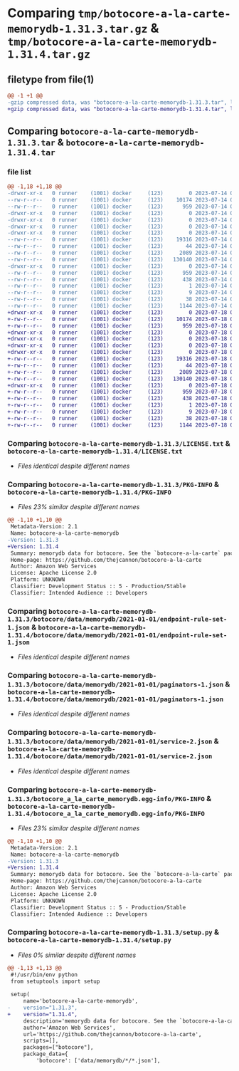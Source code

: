 # Comparing `tmp/botocore-a-la-carte-memorydb-1.31.3.tar.gz` & `tmp/botocore-a-la-carte-memorydb-1.31.4.tar.gz`

## filetype from file(1)

```diff
@@ -1 +1 @@
-gzip compressed data, was "botocore-a-la-carte-memorydb-1.31.3.tar", last modified: Fri Jul 14 01:46:32 2023, max compression
+gzip compressed data, was "botocore-a-la-carte-memorydb-1.31.4.tar", last modified: Tue Jul 18 01:55:28 2023, max compression
```

## Comparing `botocore-a-la-carte-memorydb-1.31.3.tar` & `botocore-a-la-carte-memorydb-1.31.4.tar`

### file list

```diff
@@ -1,18 +1,18 @@
-drwxr-xr-x   0 runner    (1001) docker     (123)        0 2023-07-14 01:46:32.378892 botocore-a-la-carte-memorydb-1.31.3/
--rw-r--r--   0 runner    (1001) docker     (123)    10174 2023-07-14 01:46:32.000000 botocore-a-la-carte-memorydb-1.31.3/LICENSE.txt
--rw-r--r--   0 runner    (1001) docker     (123)      959 2023-07-14 01:46:32.378892 botocore-a-la-carte-memorydb-1.31.3/PKG-INFO
-drwxr-xr-x   0 runner    (1001) docker     (123)        0 2023-07-14 01:46:32.378892 botocore-a-la-carte-memorydb-1.31.3/botocore/
-drwxr-xr-x   0 runner    (1001) docker     (123)        0 2023-07-14 01:46:32.378892 botocore-a-la-carte-memorydb-1.31.3/botocore/data/
-drwxr-xr-x   0 runner    (1001) docker     (123)        0 2023-07-14 01:46:32.378892 botocore-a-la-carte-memorydb-1.31.3/botocore/data/memorydb/
-drwxr-xr-x   0 runner    (1001) docker     (123)        0 2023-07-14 01:46:32.378892 botocore-a-la-carte-memorydb-1.31.3/botocore/data/memorydb/2021-01-01/
--rw-r--r--   0 runner    (1001) docker     (123)    19316 2023-07-14 01:45:45.000000 botocore-a-la-carte-memorydb-1.31.3/botocore/data/memorydb/2021-01-01/endpoint-rule-set-1.json
--rw-r--r--   0 runner    (1001) docker     (123)       44 2023-07-14 01:45:45.000000 botocore-a-la-carte-memorydb-1.31.3/botocore/data/memorydb/2021-01-01/examples-1.json
--rw-r--r--   0 runner    (1001) docker     (123)     2089 2023-07-14 01:45:45.000000 botocore-a-la-carte-memorydb-1.31.3/botocore/data/memorydb/2021-01-01/paginators-1.json
--rw-r--r--   0 runner    (1001) docker     (123)   130140 2023-07-14 01:45:45.000000 botocore-a-la-carte-memorydb-1.31.3/botocore/data/memorydb/2021-01-01/service-2.json
-drwxr-xr-x   0 runner    (1001) docker     (123)        0 2023-07-14 01:46:32.378892 botocore-a-la-carte-memorydb-1.31.3/botocore_a_la_carte_memorydb.egg-info/
--rw-r--r--   0 runner    (1001) docker     (123)      959 2023-07-14 01:46:32.000000 botocore-a-la-carte-memorydb-1.31.3/botocore_a_la_carte_memorydb.egg-info/PKG-INFO
--rw-r--r--   0 runner    (1001) docker     (123)      438 2023-07-14 01:46:32.000000 botocore-a-la-carte-memorydb-1.31.3/botocore_a_la_carte_memorydb.egg-info/SOURCES.txt
--rw-r--r--   0 runner    (1001) docker     (123)        1 2023-07-14 01:46:32.000000 botocore-a-la-carte-memorydb-1.31.3/botocore_a_la_carte_memorydb.egg-info/dependency_links.txt
--rw-r--r--   0 runner    (1001) docker     (123)        9 2023-07-14 01:46:32.000000 botocore-a-la-carte-memorydb-1.31.3/botocore_a_la_carte_memorydb.egg-info/top_level.txt
--rw-r--r--   0 runner    (1001) docker     (123)       38 2023-07-14 01:46:32.378892 botocore-a-la-carte-memorydb-1.31.3/setup.cfg
--rw-r--r--   0 runner    (1001) docker     (123)     1144 2023-07-14 01:46:32.000000 botocore-a-la-carte-memorydb-1.31.3/setup.py
+drwxr-xr-x   0 runner    (1001) docker     (123)        0 2023-07-18 01:55:28.872300 botocore-a-la-carte-memorydb-1.31.4/
+-rw-r--r--   0 runner    (1001) docker     (123)    10174 2023-07-18 01:55:28.000000 botocore-a-la-carte-memorydb-1.31.4/LICENSE.txt
+-rw-r--r--   0 runner    (1001) docker     (123)      959 2023-07-18 01:55:28.872300 botocore-a-la-carte-memorydb-1.31.4/PKG-INFO
+drwxr-xr-x   0 runner    (1001) docker     (123)        0 2023-07-18 01:55:28.872300 botocore-a-la-carte-memorydb-1.31.4/botocore/
+drwxr-xr-x   0 runner    (1001) docker     (123)        0 2023-07-18 01:55:28.872300 botocore-a-la-carte-memorydb-1.31.4/botocore/data/
+drwxr-xr-x   0 runner    (1001) docker     (123)        0 2023-07-18 01:55:28.872300 botocore-a-la-carte-memorydb-1.31.4/botocore/data/memorydb/
+drwxr-xr-x   0 runner    (1001) docker     (123)        0 2023-07-18 01:55:28.872300 botocore-a-la-carte-memorydb-1.31.4/botocore/data/memorydb/2021-01-01/
+-rw-r--r--   0 runner    (1001) docker     (123)    19316 2023-07-18 01:54:50.000000 botocore-a-la-carte-memorydb-1.31.4/botocore/data/memorydb/2021-01-01/endpoint-rule-set-1.json
+-rw-r--r--   0 runner    (1001) docker     (123)       44 2023-07-18 01:54:50.000000 botocore-a-la-carte-memorydb-1.31.4/botocore/data/memorydb/2021-01-01/examples-1.json
+-rw-r--r--   0 runner    (1001) docker     (123)     2089 2023-07-18 01:54:50.000000 botocore-a-la-carte-memorydb-1.31.4/botocore/data/memorydb/2021-01-01/paginators-1.json
+-rw-r--r--   0 runner    (1001) docker     (123)   130140 2023-07-18 01:54:50.000000 botocore-a-la-carte-memorydb-1.31.4/botocore/data/memorydb/2021-01-01/service-2.json
+drwxr-xr-x   0 runner    (1001) docker     (123)        0 2023-07-18 01:55:28.872300 botocore-a-la-carte-memorydb-1.31.4/botocore_a_la_carte_memorydb.egg-info/
+-rw-r--r--   0 runner    (1001) docker     (123)      959 2023-07-18 01:55:28.000000 botocore-a-la-carte-memorydb-1.31.4/botocore_a_la_carte_memorydb.egg-info/PKG-INFO
+-rw-r--r--   0 runner    (1001) docker     (123)      438 2023-07-18 01:55:28.000000 botocore-a-la-carte-memorydb-1.31.4/botocore_a_la_carte_memorydb.egg-info/SOURCES.txt
+-rw-r--r--   0 runner    (1001) docker     (123)        1 2023-07-18 01:55:28.000000 botocore-a-la-carte-memorydb-1.31.4/botocore_a_la_carte_memorydb.egg-info/dependency_links.txt
+-rw-r--r--   0 runner    (1001) docker     (123)        9 2023-07-18 01:55:28.000000 botocore-a-la-carte-memorydb-1.31.4/botocore_a_la_carte_memorydb.egg-info/top_level.txt
+-rw-r--r--   0 runner    (1001) docker     (123)       38 2023-07-18 01:55:28.872300 botocore-a-la-carte-memorydb-1.31.4/setup.cfg
+-rw-r--r--   0 runner    (1001) docker     (123)     1144 2023-07-18 01:55:28.000000 botocore-a-la-carte-memorydb-1.31.4/setup.py
```

### Comparing `botocore-a-la-carte-memorydb-1.31.3/LICENSE.txt` & `botocore-a-la-carte-memorydb-1.31.4/LICENSE.txt`

 * *Files identical despite different names*

### Comparing `botocore-a-la-carte-memorydb-1.31.3/PKG-INFO` & `botocore-a-la-carte-memorydb-1.31.4/PKG-INFO`

 * *Files 23% similar despite different names*

```diff
@@ -1,10 +1,10 @@
 Metadata-Version: 2.1
 Name: botocore-a-la-carte-memorydb
-Version: 1.31.3
+Version: 1.31.4
 Summary: memorydb data for botocore. See the `botocore-a-la-carte` package for more info.
 Home-page: https://github.com/thejcannon/botocore-a-la-carte
 Author: Amazon Web Services
 License: Apache License 2.0
 Platform: UNKNOWN
 Classifier: Development Status :: 5 - Production/Stable
 Classifier: Intended Audience :: Developers
```

### Comparing `botocore-a-la-carte-memorydb-1.31.3/botocore/data/memorydb/2021-01-01/endpoint-rule-set-1.json` & `botocore-a-la-carte-memorydb-1.31.4/botocore/data/memorydb/2021-01-01/endpoint-rule-set-1.json`

 * *Files identical despite different names*

### Comparing `botocore-a-la-carte-memorydb-1.31.3/botocore/data/memorydb/2021-01-01/paginators-1.json` & `botocore-a-la-carte-memorydb-1.31.4/botocore/data/memorydb/2021-01-01/paginators-1.json`

 * *Files identical despite different names*

### Comparing `botocore-a-la-carte-memorydb-1.31.3/botocore/data/memorydb/2021-01-01/service-2.json` & `botocore-a-la-carte-memorydb-1.31.4/botocore/data/memorydb/2021-01-01/service-2.json`

 * *Files identical despite different names*

### Comparing `botocore-a-la-carte-memorydb-1.31.3/botocore_a_la_carte_memorydb.egg-info/PKG-INFO` & `botocore-a-la-carte-memorydb-1.31.4/botocore_a_la_carte_memorydb.egg-info/PKG-INFO`

 * *Files 23% similar despite different names*

```diff
@@ -1,10 +1,10 @@
 Metadata-Version: 2.1
 Name: botocore-a-la-carte-memorydb
-Version: 1.31.3
+Version: 1.31.4
 Summary: memorydb data for botocore. See the `botocore-a-la-carte` package for more info.
 Home-page: https://github.com/thejcannon/botocore-a-la-carte
 Author: Amazon Web Services
 License: Apache License 2.0
 Platform: UNKNOWN
 Classifier: Development Status :: 5 - Production/Stable
 Classifier: Intended Audience :: Developers
```

### Comparing `botocore-a-la-carte-memorydb-1.31.3/setup.py` & `botocore-a-la-carte-memorydb-1.31.4/setup.py`

 * *Files 0% similar despite different names*

```diff
@@ -1,13 +1,13 @@
 #!/usr/bin/env python
 from setuptools import setup
 
 setup(
     name='botocore-a-la-carte-memorydb',
-    version="1.31.3",
+    version="1.31.4",
     description='memorydb data for botocore. See the `botocore-a-la-carte` package for more info.',
     author='Amazon Web Services',
     url='https://github.com/thejcannon/botocore-a-la-carte',
     scripts=[],
     packages=["botocore"],
     package_data={
         'botocore': ['data/memorydb/*/*.json'],
```

